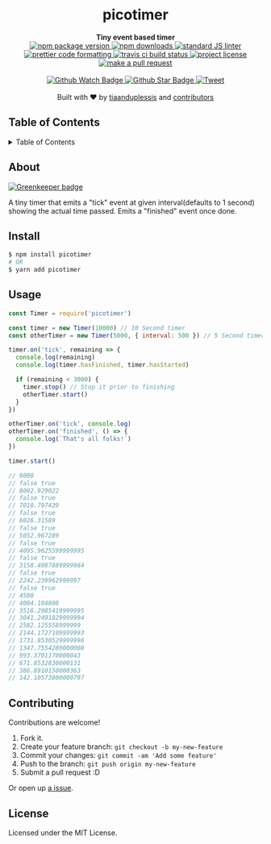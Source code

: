 
<h1 align="center">picotimer</h1>
<div align="center">
  <strong>Tiny event based timer</strong>
</div>
<div align="center">
  <a href="https://npmjs.org/package/picotimer">
    <img src="https://img.shields.io/npm/v/picotimer.svg?style=flat-square" alt="npm package version" />
  </a>
  <a href="https://npmjs.org/package/picotimer">
  <img src="https://img.shields.io/npm/dm/picotimer.svg?style=flat-square" alt="npm downloads" />
  </a>
  <a href="https://github.com/feross/standard">
    <img src="https://img.shields.io/badge/code%20style-standard-brightgreen.svg?style=flat-square" alt="standard JS linter" />
  </a>
  <a href="https://github.com/prettier/prettier">
    <img src="https://img.shields.io/badge/styled_with-prettier-ff69b4.svg?style=flat-square" alt="prettier code formatting" />
  </a>
  <a href="https://travis-ci.org/tiaanduplessis/picotimer">
    <img src="https://img.shields.io/travis/tiaanduplessis/picotimer.svg?style=flat-square" alt="travis ci build status" />
  </a>
  <a href="https://github.com/tiaanduplessis/picotimer/blob/master/LICENSE">
    <img src="https://img.shields.io/npm/l/picotimer.svg?style=flat-square" alt="project license" />
  </a>
  <a href="http://makeapullrequest.com">
    <img src="https://img.shields.io/badge/PRs-welcome-brightgreen.svg?style=flat-square" alt="make a pull request" />
  </a>
</div>
<br>
<div align="center">
  <a href="https://github.com/tiaanduplessis/picotimer/watchers">
    <img src="https://img.shields.io/github/watchers/tiaanduplessis/picotimer.svg?style=social" alt="Github Watch Badge" />
  </a>
  <a href="https://github.com/tiaanduplessis/picotimer/stargazers">
    <img src="https://img.shields.io/github/stars/tiaanduplessis/picotimer.svg?style=social" alt="Github Star Badge" />
  </a>
  <a href="https://twitter.com/intent/tweet?text=Check%20out%20picotimer!%20https://github.com/tiaanduplessis/picotimer%20%F0%9F%91%8D">
    <img src="https://img.shields.io/twitter/url/https/github.com/tiaanduplessis/picotimer.svg?style=social" alt="Tweet" />
  </a>
</div>
<br>
<div align="center">
  Built with ❤︎ by <a href="https://github.com/tiaanduplessis">tiaanduplessis</a> and <a href="https://github.com/tiaanduplessis/picotimer/contributors">contributors</a>
</div>

<h2>Table of Contents</h2>
<details>
  <summary>Table of Contents</summary>
  <li><a href="#about">About</a></li>
  <li><a href="#install">Install</a></li>
  <li><a href="#usage">Usage</a></li>
  <li><a href="#contribute">Contribute</a></li>
  <li><a href="#license">License</a></li>
</details>

## About

[![Greenkeeper badge](https://badges.greenkeeper.io/tiaanduplessis/picotimer.svg)](https://greenkeeper.io/)

A tiny timer that emits a "tick" event at given interval(defaults to 1 second) showing the actual time passed. Emits a "finished" event once done.

## Install

```sh
$ npm install picotimer
# OR
$ yarn add picotimer
```

## Usage

```js
const Timer = require('picotimer')

const timer = new Timer(10000) // 10 Second timer
const otherTimer = new Timer(5000, { interval: 500 }) // 5 Second timer that will emit "tick" event every half second

timer.on('tick', remaining => {
  console.log(remaining)
  console.log(timer.hasFinished, timer.hasStarted)

  if (remaining < 3000) {
    timer.stop() // Stop it prior to finishing
    otherTimer.start()
  }
})

otherTimer.on('tick', console.log)
otherTimer.on('finished', () => {
  console.log(`That's all folks!`)
})

timer.start()

// 9000
// false true
// 8002.929022
// false true
// 7010.797439
// false true
// 6026.31589
// false true
// 5052.967289
// false true
// 4095.9625599999995
// false true
// 3158.4987889999984
// false true
// 2242.239962999997
// false true
// 4500
// 4004.104806
// 3516.2985419999995
// 3041.2491829999994
// 2582.125558999999
// 2144.1727109999993
// 1731.8530529999996
// 1347.7554280000008
// 993.3701170000043
// 671.8532830000131
// 386.8910150000363
// 142.10573800009797
```

## Contributing

Contributions are welcome!

1. Fork it.
2. Create your feature branch: `git checkout -b my-new-feature`
3. Commit your changes: `git commit -am 'Add some feature'`
4. Push to the branch: `git push origin my-new-feature`
5. Submit a pull request :D

Or open up [a issue](https://github.com/tiaanduplessis/picotimer/issues).

## License

Licensed under the MIT License.
